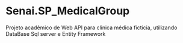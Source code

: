 # Senai.SP_MedicalGroup
Projeto acadêmico de Web API para clinica médica ficticia, utilizando DataBase Sql server e Entity Framework
